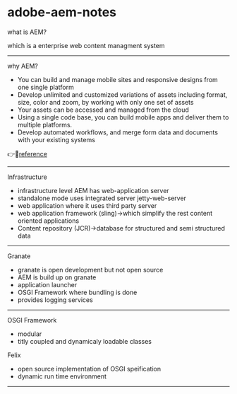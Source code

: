 # adobe-aem-notes

what is AEM?

which is a enterprise web content managment system

---

why AEM?

 - You can build and manage mobile sites and responsive designs from one single platform
 - Develop unlimited and customized variations of assets including format, size, color and zoom, by working with only one set of assets
 - Your assets can be accessed and managed from the cloud
 - Using a single code base, you can build mobile apps and deliver them to multiple platforms.
 - Develop automated workflows, and merge form data and documents with your existing systems

:point_right::mag_right:[reference](https://blog.3sharecorp.com/why-adobe-experience-manager-aem-for-your-web-content-management-system)

---

Infrastructure
- infrastructure level AEM has web-application server
- standalone mode uses integrated server jetty-web-server
- web application where it uses third party server
- web application framework (sling)->which simplify the rest content oriented applications
- Content repository (JCR)->database for structured and semi structured data

---

Granate
- granate is open development but not open source
- AEM is build up on granate
- application launcher
- OSGI Framework where bundling is done
- provides logging services 

---

OSGI Framework
- modular 
- titly coupled and dynamicaly loadable classes 

Felix
- open source implementation of OSGI speification
- dynamic run time environment

---




